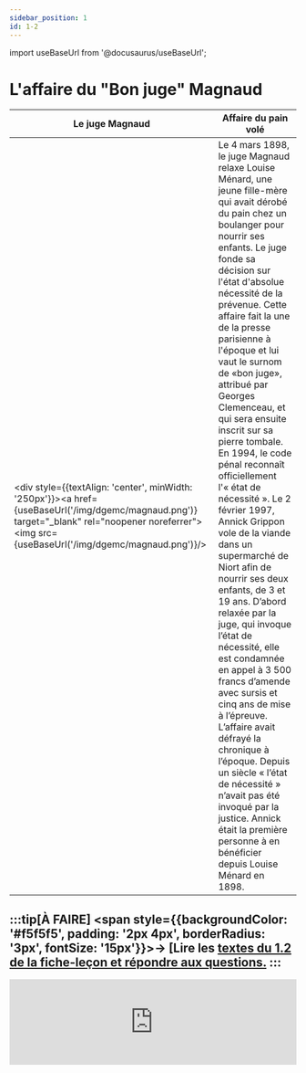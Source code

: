 ```yaml
---
sidebar_position: 1
id: 1-2
---
```

import useBaseUrl from '@docusaurus/useBaseUrl';

# L'affaire du "Bon juge" Magnaud

| Le juge Magnaud | Affaire du pain volé |
|---|---|
| <div style={{textAlign: 'center', minWidth: '250px'}}><a href={useBaseUrl('/img/dgemc/magnaud.png')} target="_blank" rel="noopener noreferrer"><img src={useBaseUrl('/img/dgemc/magnaud.png')}/></a></div>   | Le 4 mars 1898, le juge Magnaud relaxe Louise Ménard, une jeune fille-mère qui avait dérobé du pain chez un boulanger pour nourrir ses enfants. Le juge fonde sa décision sur l'état d'absolue nécessité de la prévenue. Cette affaire fait la une de la presse parisienne à l'époque et lui vaut le surnom de «bon juge», attribué par Georges Clemenceau, et qui sera ensuite inscrit sur sa pierre tombale. En 1994, le code pénal reconnaît officiellement l'« état de nécessité ». Le 2 février 1997, Annick Grippon vole de la viande dans un supermarché de Niort afin de nourrir ses deux enfants, de 3 et 19 ans. D’abord relaxée par la juge, qui invoque l’état de nécessité, elle est condamnée en appel à 3 500 francs d’amende avec sursis et cinq ans de mise à l’épreuve. L’affaire avait défrayé la chronique à l’époque. Depuis un siècle « l’état de nécessité » n’avait pas été invoqué par la justice. Annick était la première personne à en bénéficier depuis Louise Ménard en 1898.  |


:::tip[À FAIRE]
<span style={{backgroundColor: '#f5f5f5', padding: '2px 4px', borderRadius: '3px', fontSize: '15px'}}>→ [Lire les [textes du 1.2 de la fiche-leçon et répondre aux questions.](/pdf/C1L1/C1L1-1-1-textes.pdf)</span>
:::
---

<iframe src="https://www.youtube.com/embed/YYZFO0z2tyk?si=7IUZyJklHNvrWFai" width="100%" style={{aspectRatio: "560/315"}} frameborder="0" allowfullscreen allow="accelerometer; autoplay; clipboard-write; encrypted-media; gyroscope; picture-in-picture; web-share"></iframe>